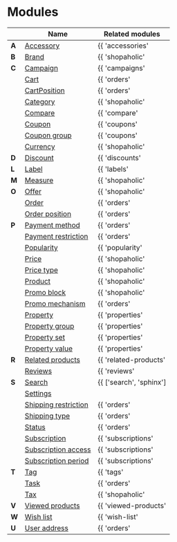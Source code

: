 # Modules

||Name|Related modules|
|---|---|---|
|**A**|[Accessory](modules/accessory/home.md)|{{ 'accessories'|available_with }}|
|**B**|[Brand](modules/brand/home.md)|{{ 'shopaholic'|available_with }}|
|**C**|[Campaign](modules/campaign/home.md)|{{ 'campaigns'|available_with }}|
||[Cart](modules/cart/home.md)|{{ 'orders'|available_with }}|
||[CartPosition](modules/cart-position/home.md)|{{ 'orders'|available_with }}|
||[Category](modules/category/home.md)|{{ 'shopaholic'|available_with }}|
||[Compare](modules/compare/home.md)|{{ 'compare'|available_with }}|
||[Coupon](modules/coupon/home.md)|{{ 'coupons'|available_with }}|
||[Coupon group](modules/coupon-group/home.md)|{{ 'coupons'|available_with }}|
||[Currency](modules/currency/home.md)|{{ 'shopaholic'|available_with }}|
|**D**|[Discount](modules/discount/home.md)|{{ 'discounts'|available_with }}|
|**L**|[Label](modules/label/home.md)|{{ 'labels'|available_with }}|
|**M**|[Measure](modules/measure/home.md)|{{ 'shopaholic'|available_with }}|
|**O**|[Offer](modules/offer/home.md)|{{ 'shopaholic'|available_with }}|
||[Order](modules/order/home.md)|{{ 'orders'|available_with }}|
||[Order position](modules/order-position/home.md)|{{ 'orders'|available_with }}|
|**P**|[Payment method](modules/payment-method/home.md)|{{ 'orders'|available_with }}|
||[Payment restriction](modules/payment-restriction/home.md)|{{ 'orders'|available_with }}|
||[Popularity](modules/popularity/home.md)|{{ 'popularity'|available_with }}|
||[Price](modules/price/home.md)|{{ 'shopaholic'|available_with }}|
||[Price type](modules/price-type/home.md)|{{ 'shopaholic'|available_with }}|
||[Product](modules/product/home.md)|{{ 'shopaholic'|available_with }}|
||[Promo block](modules/promo-block/home.md)|{{ 'shopaholic'|available_with }}|
||[Promo mechanism](modules/promo-mechanism/home.md)|{{ 'orders'|available_with }}|
||[Property](modules/property/home.md)|{{ 'properties'|available_with }}|
||[Property group](modules/property-group/home.md)|{{ 'properties'|available_with }}|
||[Property set](modules/property-set/home.md)|{{ 'properties'|available_with }}|
||[Property value](modules/property-value/home.md)|{{ 'properties'|available_with }}|
|**R**|[Related products](modules/related-products/home.md)|{{ 'related-products'|available_with }}|
||[Reviews](modules/review/home.md)|{{ 'reviews'|available_with }}|
|**S**|[Search](modules/search/home.md)|{{ ['search', 'sphinx']|available_with }}|
||[Settings](modules/settings/home.md)||
||[Shipping restriction](modules/shipping-restriction/home.md)|{{ 'orders'|available_with }}|
||[Shipping type](modules/shipping-type/home.md)|{{ 'orders'|available_with }}|
||[Status](modules/status/home.md)|{{ 'orders'|available_with }}|
||[Subscription](modules/subscription/home.md)|{{ 'subscriptions'|available_with }}|
||[Subscription access](modules/subscription-access/home.md)|{{ 'subscriptions'|available_with }}|
||[Subscription period](modules/subscription-period/home.md)|{{ 'subscriptions'|available_with }}|
|**T**|[Tag](modules/tag/home.md)|{{ 'tags'|available_with }}|
||[Task](modules/task/home.md)|{{ 'orders'|available_with }}|
||[Tax](modules/tax/home.md)|{{ 'shopaholic'|available_with }}|
|**V**|[Viewed products](modules/viewed-products/home.md)|{{ 'viewed-products'|available_with }}|
|**W**|[Wish list](modules/wish-list/home.md)|{{ 'wish-list'|available_with }}|
|**U**|[User address](modules/user-address/home.md)|{{ 'orders'|available_with }}|
